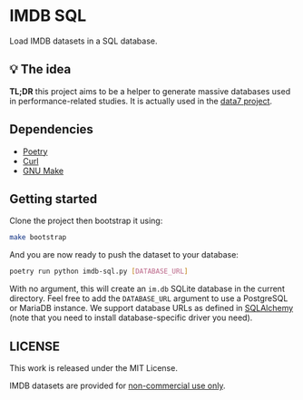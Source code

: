 # IMDB SQL

Load IMDB datasets in a SQL database.

## 💡 The idea

**TL;DR** this project aims to be a helper to generate massive databases used in
performance-related studies. It is actually used in the
[data7 project](https://jmaupetit.github.io/data7/).

## Dependencies

- [Poetry](https://python-poetry.org)
- [Curl](https://curl.se/)
- [GNU Make](https://www.gnu.org/software/make/)

## Getting started

Clone the project then bootstrap it using:

```sh
make bootstrap
```

And you are now ready to push the dataset to your database:

```sh
poetry run python imdb-sql.py [DATABASE_URL]
```

With no argument, this will create an `im.db` SQLite database in the current
directory. Feel free to add the `DATABASE_URL` argument to use a PostgreSQL or
MariaDB instance. We support database URLs as defined in
[SQLAlchemy](https://docs.sqlalchemy.org/en/20/core/engines.html#database-urls)
(note that you need to install database-specific driver you need).

## LICENSE

This work is released under the MIT License.

IMDB datasets are provided for
[non-commercial use only](https://developer.imdb.com/non-commercial-datasets/).
